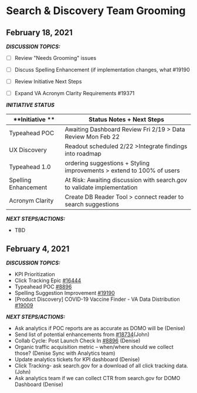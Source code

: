 # Search & Discovery Team Grooming

## February 18, 2021
***DISCUSSION TOPICS:*** 

 - [ ] Review "Needs Grooming" issues
 - [ ]  Discuss Spelling Enhancement (if implementation changes, what #19190
 - [ ] Review Initiative Next Steps
 - [ ]  Expand VA Acronym Clarity Requirements  #19371


 ***INITIATIVE STATUS***
 
|**Initiative **         |**Status Notes + Next Steps**         |
|-----------------------|------------------------------|
|Typeahead POC            |Awaiting Dashboard Review Fri 2/19 > Data Review Mon Feb 22 |
|UX Discovery            |Readout scheduled 2/22 >Integrate findings into roadmap |
|Typeahead 1.0             |ordering suggestions + Styling improvements > extend to 100% of users |
|Spelling Enhancement             |At Risk: Awaiting discussion with search.gov to validate implementation |
|Acronym Clarity             |Create DB Reader Tool > connect reader to search suggestions|


 ***NEXT STEPS/ACTIONS:***
 - TBD


## February 4, 2021

***DISCUSSION TOPICS:***
 - KPI Prioritization
 - Click Tracking Epic [#16444](https://github.com/department-of-veterans-affairs/va.gov-team/issues/16444)
 - Typeahead POC [#8896](https://github.com/department-of-veterans-affairs/va.gov-team/issues/8896)
 - Spelling Suggestion Improvement [#19190](https://github.com/department-of-veterans-affairs/va.gov-team/issues/19190)
 - [Product Discovery] COVID-19 Vaccine Finder - VA Data Distribution [#19009](https://github.com/department-of-veterans-affairs/va.gov-team/issues/19009)
 
 
 ***NEXT STEPS/ACTIONS:***
 - Ask analytics if POC reports are as accurate as DOMO will be (Denise)
 - Send list of potential enhancements from [#18734](https://github.com/department-of-veterans-affairs/va.gov-team/issues/18734)(John)
 - Collab Cycle: Post Launch Check In [#8896](https://github.com/department-of-veterans-affairs/va.gov-team/issues/8896) (Denise)
 - Organic traffic acquisition metric – when/where should we collect those? (Denise Sync with Analytics team)
 - Update analytics tickets for KPI dashboard (Denise)
 - Click Tracking- ask search.gov for a download of all click tracking data. (John)
 - Ask analytics team if we can collect CTR from search.gov for DOMO Dashboard  (Denise)
